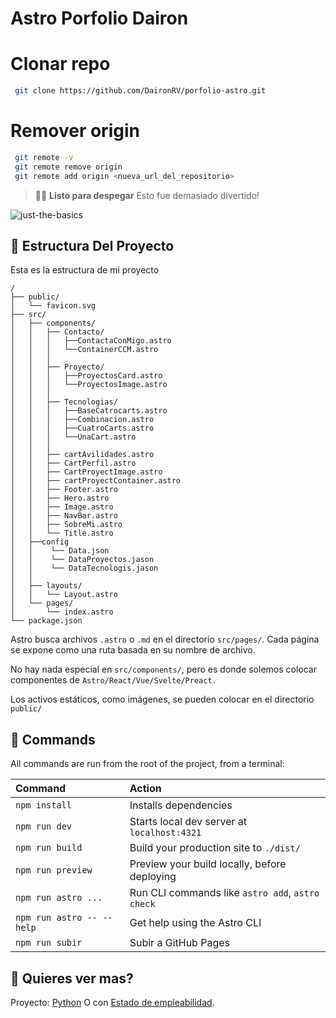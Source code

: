 # Astro Porfolio Dairon

# Clonar repo
```sh
 git clone https://github.com/DaironRV/porfolio-astro.git
```
# Remover origin
```sh
 git remote -v
 git remote remove origin
 git remote add origin <nueva_url_del_repositorio>
```



> 🧑‍🚀 **Listo para despegar** Esto fue demasiado divertido!

![just-the-basics](https://media.discordapp.net/attachments/1112216671227215965/1232458133256011878/image.png?ex=66298794&is=66283614&hm=1bfca476f59fec3bb29101f334cf36f15baa6ca372b170679919a91f0bbaac34&=&format=webp&quality=lossless&width=1139&height=559)

## 🚀 Estructura Del Proyecto

Esta es la estructura de mi proyecto

```text
/
├── public/
│   └── favicon.svg
├── src/
│   ├── components/
│   │   ├── Contacto/
│   │   │   ├──ContactaConMigo.astro
│   │   │   └──ContainerCCM.astro
│   │   │
│   │   ├── Proyecto/
│   │   │   ├──ProyectosCard.astro
│   │   │   └──ProyectosImage.astro
│   │   │
│   │   ├── Tecnologias/
│   │   │   ├──BaseCatrocarts.astro
│   │   │   ├──Combinacion.astro
│   │   │   ├──CuatroCarts.astro
│   │   │   └──UnaCart.astro
│   │   │
│   │   ├── cartAvilidades.astro
│   │   ├── CartPerfil.astro
│   │   ├── CartProyectImage.astro
│   │   ├── cartProyectContainer.astro
│   │   ├── Footer.astro
│   │   ├── Hero.astro
│   │   ├── Image.astro
│   │   ├── NavBar.astro
│   │   ├── SobreMi.astro
│   │   └── Title.astro
│   ├──config
│   │    └── Data.json
│   │    └── DataProyectos.jason
│   │    └── DataTecnologis.jason
│   │
│   ├── layouts/
│   │   └── Layout.astro
│   └── pages/
│       └── index.astro
└── package.json
```

Astro busca archivos `.astro` o `.md` en el directorio `src/pages/`. Cada página se expone como una ruta basada en su nombre de archivo.

No hay nada especial en `src/components/`, pero es donde solemos colocar componentes de `Astro/React/Vue/Svelte/Preact.`

Los activos estáticos, como imágenes, se pueden colocar en el directorio `public/`

## 🧞 Commands

All commands are run from the root of the project, from a terminal:

| Command                   | Action                                           |
| :------------------------ | :----------------------------------------------- |
| `npm install`             | Installs dependencies                            |
| `npm run dev`             | Starts local dev server at `localhost:4321`      |
| `npm run build`           | Build your production site to `./dist/`          |
| `npm run preview`         | Preview your build locally, before deploying     |
| `npm run astro ...`       | Run CLI commands like `astro add`, `astro check` |
| `npm run astro -- --help` | Get help using the Astro CLI                     |
| `npm run subir`           | Subir a GitHub Pages                             |

## 👀 Quieres ver mas?

Proyecto: [Python](https://github.com/DaironRV/contador-monedas-camara.git) O con [Estado de empleabilidad](https://github.com/programateacademy/c9-interno-empleabilidad.git).

